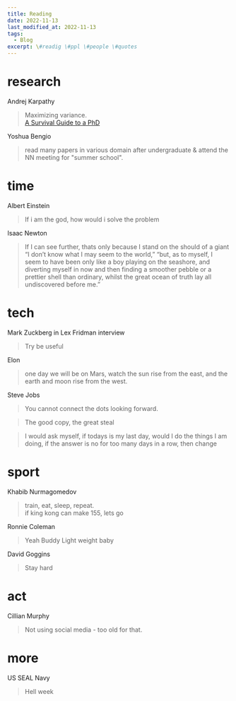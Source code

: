 ```yaml
---
title: Reading
date: 2022-11-13
last_modified_at: 2022-11-13
tags:
  - Blog
excerpt: \#readig \#ppl \#people \#quotes
---
```


# research 

Andrej Karpathy 
> Maximizing variance.  
> [A Survival Guide to a PhD](http://karpathy.github.io/2016/09/07/phd/)

Yoshua Bengio
> read many papers in various domain after undergraduate & attend the NN meeting for "summer school".

# time

Albert Einstein
> If i am the god, how would i solve the problem

Isaac Newton

> If I can see further, thats only because I stand on the should of a giant  
> “I	don’t	know	what	I	may	seem	to	the	world,” “but,	as	to	myself,	I	seem	to	have	been	only	like	a	boy	playing	on	the seashore,	and	diverting	myself	in	now	and	then	finding	a	smoother pebble	or	a	prettier	shell	than	ordinary,	whilst	the	great	ocean	of	truth lay	all	undiscovered	before	me.”

# tech

Mark Zuckberg in Lex Fridman interview
> Try be useful 

Elon 
> one day we will be on Mars, watch the sun rise from the east, and the earth and moon rise from the west.

Steve Jobs

> You cannot connect the dots looking forward.

> The good copy, the great steal

> I would ask myself, if todays is my last day, would I do the things I am doing, if the answer is no for too many days in a row, then change

# sport

Khabib Nurmagomedov
> train, eat, sleep, repeat.  
> if king kong can make 155, lets go
> 
Ronnie Coleman 
> Yeah Buddy Light weight baby

David Goggins
> Stay hard

# act

Cillian Murphy
> Not using social media - too old for that.

# more

US SEAL Navy
> Hell week